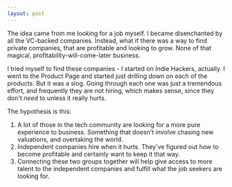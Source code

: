 ```yaml
---
layout: post
---
```



The idea came from me looking for a job myself. I became disenchanted by all the VC-backed companies. Instead, what if there was a way to find private companies, that are profitable and looking to grow. None of that magical, profitability-will-come-later business.

I tried myself to find these companies - I started on Indie Hackers, actually. I went to the Product Page and started just drilling down on each of the products. But it was a slog. Going through each one was just a tremendous effort, and frequently they are not hiring, which makes sense, since they don't *need* to unless it really hurts. 

The hypothesis is this:
1. A lot of those in the tech community are looking for a more pure experience to business. Something that doesn't involve chasing new valuations, and overtaking the world. 
2. Independent companies hire when it hurts. They've figured out how to become profitable and certainly want to keep it that way. 
3. Connecting these two groups together will help give access to more talent to the independent companies and fulfill what the job seekers are looking for.